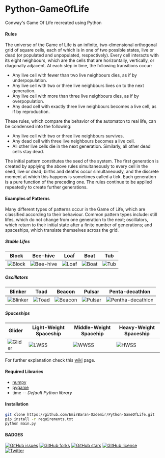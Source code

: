 # Python-GameOfLife
Conway's Game Of Life recreated using Python
#### Rules
The universe of the Game of Life is an infinite, two-dimensional orthogonal grid of square cells, each of which is in one of two possible states, live or dead (or populated and unpopulated, respectively). Every cell interacts with its eight neighbours, which are the cells that are horizontally, vertically, or diagonally adjacent. At each step in time, the following transitions occur:

- Any live cell with fewer than two live neighbours dies, as if by underpopulation.
- Any live cell with two or three live neighbours lives on to the next generation.
- Any live cell with more than three live neighbours dies, as if by overpopulation.
- Any dead cell with exactly three live neighbours becomes a live cell, as if by reproduction.

These rules, which compare the behavior of the automaton to real life, can be condensed into the following:
- Any live cell with two or three live neighbours survives.
- Any dead cell with three live neighbours becomes a live cell.
- All other live cells die in the next generation. Similarly, all other dead cells stay dead.

The initial pattern constitutes the seed of the system. The first generation is created by applying the above rules simultaneously to every cell in the seed, live or dead; births and deaths occur simultaneously, and the discrete moment at which this happens is sometimes called a tick. Each generation is a pure function of the preceding one. The rules continue to be applied repeatedly to create further generations.
#### Examples of Patterns
Many different types of patterns occur in the Game of Life, which are classified according to their behaviour. Common pattern types include: still lifes, which do not change from one generation to the next; oscillators, which return to their initial state after a finite number of generations; and spaceships, which translate themselves across the grid.
##### Stable Lifes  

| Block |  Bee-hive | Loaf | Boat | Tub|
| ------ | ------ | ------ | ------ | ------ | 
|  ![Block](https://upload.wikimedia.org/wikipedia/commons/9/96/Game_of_life_block_with_border.svg)| ![Bee-hive](https://upload.wikimedia.org/wikipedia/commons/6/67/Game_of_life_beehive.svg)| ![Loaf](https://upload.wikimedia.org/wikipedia/commons/f/f4/Game_of_life_loaf.svg)|![Boat](https://upload.wikimedia.org/wikipedia/commons/7/7f/Game_of_life_boat.svg)| ![Tub](https://upload.wikimedia.org/wikipedia/commons/3/31/Game_of_life_flower.svg)

  
##### Oscillators  

| Blinker |  Toad | Beacon| Pulsar | Penta-decathlon
| ------ | ------ | ------ | ------ | ------ |
| ![Blinker](https://upload.wikimedia.org/wikipedia/commons/9/95/Game_of_life_blinker.gif) | ![Toad](https://upload.wikimedia.org/wikipedia/commons/1/12/Game_of_life_toad.gif)  | ![Beacon](https://upload.wikimedia.org/wikipedia/commons/1/1c/Game_of_life_beacon.gif) | ![Pulsar](https://upload.wikimedia.org/wikipedia/commons/0/07/Game_of_life_pulsar.gif) | ![Pentha-decathlon](https://upload.wikimedia.org/wikipedia/commons/f/fb/I-Column.gif)

##### Spaceships
| Glider |  Light-Weight Spaceship | Middle-Weight Spacehip | Heavy-Weight Spaceship | 
| ------ | ------ | ------ | ------ | 
| ![Glider](https://upload.wikimedia.org/wikipedia/commons/f/f2/Game_of_life_animated_glider.gif) | ![LWSS](https://upload.wikimedia.org/wikipedia/commons/3/37/Game_of_life_animated_LWSS.gif)  | ![WWSS](https://upload.wikimedia.org/wikipedia/commons/4/4e/Animated_Mwss.gif) | ![HWSS](https://upload.wikimedia.org/wikipedia/commons/4/4f/Animated_Hwss.gif)

For further explanation check this [wiki] page.
#### Required Libraries
- [numpy]
- [pygame]
- time -- _Default Python library_
#### Installation
```sh
git clone https://github.com/EmirBaran-Ozdemir/Python-GameOfLife.git
pip install -r requirements.txt
python main.py
```
#### BADGES
[![GitHub issues](https://img.shields.io/github/issues/EmirBaran-Ozdemir/Python-GameOfLife?style=plastic)](https://github.com/EmirBaran-Ozdemir/Python-GameOfLife/issues) [![GitHub forks](https://img.shields.io/github/forks/EmirBaran-Ozdemir/Python-GameOfLife?style=plastic)](https://github.com/EmirBaran-Ozdemir/Python-GameOfLife/network) [![GitHub stars](https://img.shields.io/github/stars/EmirBaran-Ozdemir/Python-GameOfLife?style=plastic)](https://github.com/EmirBaran-Ozdemir/Python-GameOfLife/stargazers) [![GitHub license](https://img.shields.io/github/license/EmirBaran-Ozdemir/Python-GameOfLife?color=succes&style=plastic)](https://github.com/EmirBaran-Ozdemir/Python-GameOfLife/blob/main/LICENSE)  
[![Twitter](https://img.shields.io/twitter/url?label=Personal-Twitter&style=social&url=https%3A%2F%2Ftwitter.com%2FWileLord)](https://twitter.com/intent/tweet?text=Wow:&url=https%3A%2F%2Fgithub.com%2FEmirBaran-Ozdemir%2FOpenCVPython)

[wiki]:<https://en.wikipedia.org/wiki/Conway%27s_Game_of_Life>
[numpy]:<https://pypi.org/project/numpy/>
[pygame]:<https://pypi.org/project/pygame/>
